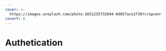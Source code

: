 ```yaml
---
cover: >-
  https://images.unsplash.com/photo-1651235732694-0d057ace2f30?crop=entropy&cs=srgb&fm=jpg&ixid=M3wxOTcwMjR8MHwxfHNlYXJjaHwyfHxBdXRofGVufDB8fHx8MTcwODk1OTc1OHww&ixlib=rb-4.0.3&q=85
coverY: 0
---
```


# Authetication

